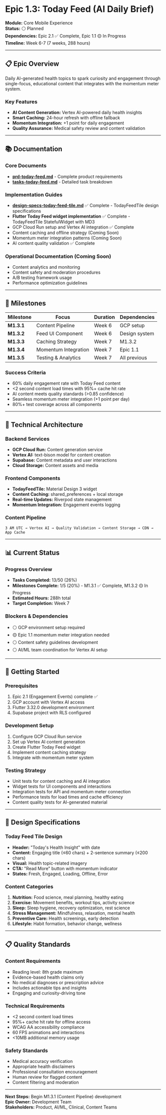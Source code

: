 # Epic 1.3: Today Feed (AI Daily Brief)

**Module:** Core Mobile Experience  
**Status:** ⚪ Planned  
**Dependencies:** Epic 2.1 ✅ Complete, Epic 1.1 🟡 In Progress  
**Timeline:** Week 6-7 (7 weeks, 288 hours)

---

## 📋 **Epic Overview**

Daily AI-generated health topics to spark curiosity and engagement through single-focus, educational content that integrates with the momentum meter system.

### **Key Features**
- **AI Content Generation:** Vertex AI-powered daily health insights
- **Smart Caching:** 24-hour refresh with offline fallback
- **Momentum Integration:** +1 point for daily engagement
- **Quality Assurance:** Medical safety review and content validation

---

## 📚 **Documentation**

### **Core Documents**
- **[prd-today-feed.md](./prd-today-feed.md)** - Complete product requirements
- **[tasks-today-feed.md](./tasks-today-feed.md)** - Detailed task breakdown

### **Implementation Guides**
- **[design-specs-today-feed-tile.md](./design-specs-today-feed-tile.md)** ✅ Complete - TodayFeedTile design specifications  
- **Flutter Today Feed widget implementation** ✅ Complete - TodayFeedTile StatefulWidget with MD3
- GCP Cloud Run setup and Vertex AI integration ✅ Complete
- Content caching and offline strategy (Coming Soon)
- Momentum meter integration patterns (Coming Soon)
- AI content quality validation ✅ Complete

### **Operational Documentation** (Coming Soon)
- Content analytics and monitoring
- Content safety and moderation procedures
- A/B testing framework usage
- Performance optimization guidelines

---

## 🎯 **Milestones**

| Milestone | Focus | Duration | Dependencies |
|-----------|-------|----------|--------------|
| **M1.3.1** | Content Pipeline | Week 6 | GCP setup |
| **M1.3.2** | Feed UI Component | Week 6 | Design system |
| **M1.3.3** | Caching Strategy | Week 7 | M1.3.2 |
| **M1.3.4** | Momentum Integration | Week 7 | Epic 1.1 |
| **M1.3.5** | Testing & Analytics | Week 7 | All previous |

### **Success Criteria**
- 60% daily engagement rate with Today Feed content
- <2 second content load times with 95%+ cache hit rate
- AI content meets quality standards (>0.85 confidence)
- Seamless momentum meter integration (+1 point per day)
- 80%+ test coverage across all components

---

## 🔧 **Technical Architecture**

### **Backend Services**
- **GCP Cloud Run:** Content generation service
- **Vertex AI:** text-bison model for content creation
- **Supabase:** Content metadata and user interactions
- **Cloud Storage:** Content assets and media

### **Frontend Components**
- **TodayFeedTile:** Material Design 3 widget
- **Content Caching:** shared_preferences + local storage
- **Real-time Updates:** Riverpod state management
- **Momentum Integration:** Engagement events logging

### **Content Pipeline**
```
3 AM UTC → Vertex AI → Quality Validation → Content Storage → CDN → App Cache
```

---

## 📊 **Current Status**

### **Progress Overview**
- **Tasks Completed:** 13/50 (26%)
- **Milestones Complete:** 1/5 (20%) - M1.3.1 ✅ Complete, M1.3.2 🟡 In Progress
- **Estimated Hours:** 288h total
- **Target Completion:** Week 7

### **Blockers & Dependencies**
- ⚪ GCP environment setup required
- 🟡 Epic 1.1 momentum meter integration needed
- ⚪ Content safety guidelines development
- ⚪ AI/ML team coordination for Vertex AI setup

---

## 🚀 **Getting Started**

### **Prerequisites**
1. Epic 2.1 (Engagement Events) complete ✅
2. GCP account with Vertex AI access
3. Flutter 3.32.0 development environment
4. Supabase project with RLS configured

### **Development Setup**
1. Configure GCP Cloud Run service
2. Set up Vertex AI content generation
3. Create Flutter Today Feed widget
4. Implement content caching strategy
5. Integrate with momentum meter system

### **Testing Strategy**
- Unit tests for content caching and AI integration
- Widget tests for UI components and interactions
- Integration tests for API and momentum meter connection
- Performance tests for load times and cache efficiency
- Content quality tests for AI-generated material

---

## 🎨 **Design Specifications**

### **Today Feed Tile Design**
- **Header:** "Today's Health Insight" with date
- **Content:** Engaging title (≤60 chars) + 2-sentence summary (≤200 chars)
- **Visual:** Health topic-related imagery
- **CTA:** "Read More" button with momentum indicator
- **States:** Fresh, Engaged, Loading, Offline, Error

### **Content Categories**
1. **Nutrition:** Food science, meal planning, healthy eating
2. **Exercise:** Movement benefits, workout tips, activity science  
3. **Sleep:** Sleep hygiene, recovery optimization, rest science
4. **Stress Management:** Mindfulness, relaxation, mental health
5. **Preventive Care:** Health screenings, early detection
6. **Lifestyle:** Habit formation, behavior change, wellness

---

## 📋 **Quality Standards**

### **Content Requirements**
- Reading level: 8th grade maximum
- Evidence-based health claims only
- No medical diagnoses or prescription advice
- Includes actionable tips and insights
- Engaging and curiosity-driving tone

### **Technical Requirements**
- <2 second content load times
- 95%+ cache hit rate for offline access
- WCAG AA accessibility compliance
- 60 FPS animations and interactions
- <10MB additional memory usage

### **Safety Standards**
- Medical accuracy verification
- Appropriate health disclaimers
- Professional consultation encouragement
- Human review for flagged content
- Content filtering and moderation

---

**Next Steps:** Begin M1.3.1 (Content Pipeline) development  
**Epic Owner:** Development Team  
**Stakeholders:** Product, AI/ML, Clinical, Content Teams 